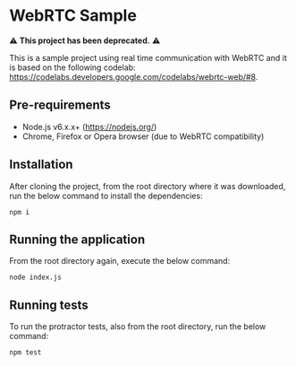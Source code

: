 # WebRTC Sample

⚠️ **This project has been deprecated.** ⚠️

This is a sample project using real time communication with WebRTC and it is based on the following codelab: https://codelabs.developers.google.com/codelabs/webrtc-web/#8.

## Pre-requirements

- Node.js v6.x.x+ (https://nodejs.org/)
- Chrome, Firefox or Opera browser (due to WebRTC compatibility)

## Installation

After cloning the project, from the root directory where it was downloaded, run the below command to install the dependencies:

`npm i`

## Running the application

From the root directory again, execute the below command:

`node index.js`

## Running tests

To run the protractor tests, also from the root directory, run the below command:

`npm test`
